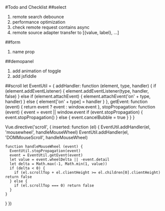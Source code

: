#Todo and Checklist
##select
1. remote search debounce
2. performance optimization
3. check remote request contains async
4. remote source adapter transfer to [{value, label}, ...]

##form
1. name prop

##demopanel
1. add animation of toggle
2. add jsfiddle

##scroll
let EventUtil = {
  addHandler: function (element, type, handler) {
    if (element.addEventListener) {
      element.addEventListener(type, handler, false)
    } else if (element.attachEvent) {
      element.attachEvent('on' + type, handler)
    } else {
      element['on' + type] = handler
    }
  },
  getEvent: function (event) {
    return event ? event : window.event
  },
  stopPropagation: function (event) {
    event = event || window.event
    if (event.stopPropagation) {
      event.stopPropagation()
    } else {
      event.cancelBubble = true
    }
  }
}

Vue.directive('scroll', {
  inserted: function (el) {
    EventUtil.addHandler(el, 'mousewheel', handleMouseWheel)
    EventUtil.addHandler(el, 'DOMMouseScroll', handleMouseWheel)

    function handleMouseWheel (event) {
      EventUtil.stopPropagation(event)
      event = EventUtil.getEvent(event)
      let value = event.wheelDelta || -event.detail
      let delta = Math.max(-1, Math.min(1, value))
      if (delta < 0) {
        if (el.scrollTop + el.clientHeight >= el.children[0].clientHeight) return false
      } else {
        if (el.scrollTop === 0) return false
      }
    }
  }
})
